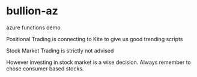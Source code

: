 # bullion-az

azure functions demo

Positional Trading is connecting to Kite to give us good trending scripts

Stock Market Trading is strictly not advised

However investing in stock market is a wise decision. Always remember to chose consumer based stocks.